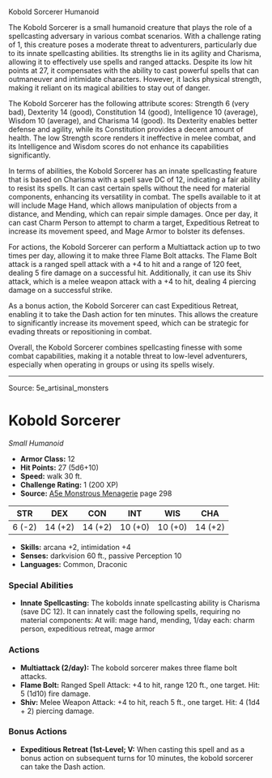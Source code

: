 <MonsterName/>Kobold Sorcerer</MonsterName>
<CreatureType/>Humanoid</CreatureType>

<summary>The Kobold Sorcerer is a small humanoid creature that plays the role of a spellcasting adversary in various combat scenarios. With a challenge rating of 1, this creature poses a moderate threat to adventurers, particularly due to its innate spellcasting abilities. Its strengths lie in its agility and Charisma, allowing it to effectively use spells and ranged attacks. Despite its low hit points at 27, it compensates with the ability to cast powerful spells that can outmaneuver and intimidate characters. However, it lacks physical strength, making it reliant on its magical abilities to stay out of danger. </summary>

<detail>

The Kobold Sorcerer has the following attribute scores: Strength 6 (very bad), Dexterity 14 (good), Constitution 14 (good), Intelligence 10 (average), Wisdom 10 (average), and Charisma 14 (good). Its Dexterity enables better defense and agility, while its Constitution provides a decent amount of health. The low Strength score renders it ineffective in melee combat, and its Intelligence and Wisdom scores do not enhance its capabilities significantly.

In terms of abilities, the Kobold Sorcerer has an innate spellcasting feature that is based on Charisma with a spell save DC of 12, indicating a fair ability to resist its spells. It can cast certain spells without the need for material components, enhancing its versatility in combat. The spells available to it at will include Mage Hand, which allows manipulation of objects from a distance, and Mending, which can repair simple damages. Once per day, it can cast Charm Person to attempt to charm a target, Expeditious Retreat to increase its movement speed, and Mage Armor to bolster its defenses.

For actions, the Kobold Sorcerer can perform a Multiattack action up to two times per day, allowing it to make three Flame Bolt attacks. The Flame Bolt attack is a ranged spell attack with a +4 to hit and a range of 120 feet, dealing 5 fire damage on a successful hit. Additionally, it can use its Shiv attack, which is a melee weapon attack with a +4 to hit, dealing 4 piercing damage on a successful strike.

As a bonus action, the Kobold Sorcerer can cast Expeditious Retreat, enabling it to take the Dash action for ten minutes. This allows the creature to significantly increase its movement speed, which can be strategic for evading threats or repositioning in combat.

Overall, the Kobold Sorcerer combines spellcasting finesse with some combat capabilities, making it a notable threat to low-level adventurers, especially when operating in groups or using its spells wisely.</detail>



---

Source: 5e_artisinal_monsters

# Kobold Sorcerer

*Small* *Humanoid*

- **Armor Class:** 12
- **Hit Points:** 27 (5d6+10)
- **Speed:** walk 30 ft.
- **Challenge Rating:** 1 (200 XP)
- **Source:** [A5e Monstrous Menagerie](https://enpublishingrpg.com/products/level-up-monstrous-menagerie-a5e) page 298

| STR | DEX | CON | INT | WIS | CHA |
| --- | --- | --- | --- | --- | --- |
| 6 (-2) | 14 (+2) | 14 (+2) | 10 (+0) | 10 (+0) | 14 (+2) |

- **Skills:** arcana +2, intimidation +4
- **Senses:** darkvision 60 ft., passive Perception 10
- **Languages:** Common, Draconic

### Special Abilities

- **Innate Spellcasting:** The kobolds innate spellcasting ability is Charisma (save DC 12). It can innately cast the following spells, requiring no material components: At will: mage hand, mending, 1/day each: charm person, expeditious retreat, mage armor

### Actions

- **Multiattack (2/day):** The kobold sorcerer makes three flame bolt attacks.
- **Flame Bolt:** Ranged Spell Attack: +4 to hit, range 120 ft., one target. Hit: 5 (1d10) fire damage.
- **Shiv:** Melee Weapon Attack: +4 to hit, reach 5 ft., one target. Hit: 4 (1d4 + 2) piercing damage.

### Bonus Actions

- **Expeditious Retreat (1st-Level; V:** When casting this spell and as a bonus action on subsequent turns for 10 minutes, the kobold sorcerer can take the Dash action.




